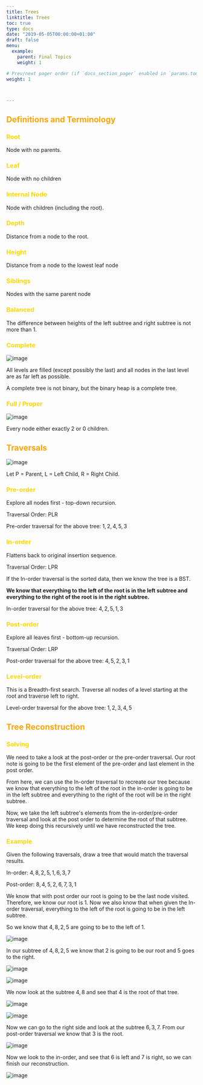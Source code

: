 ```yaml
---
title: Trees
linktitle: Trees
toc: true
type: docs
date: "2019-05-05T00:00:00+01:00"
draft: false
menu:
  example:
    parent: Final Topics
    weight: 1

# Prev/next pager order (if `docs_section_pager` enabled in `params.toml`)
weight: 1



---
```


## <span style="color:orange"> Definitions and Terminology</span>

### <span style="color:gold">Root</span>

Node with no parents.

### <span style="color:gold">Leaf</span>

Node with no children

### <span style="color:gold">Internal Node</span>

Node with children (including the root).

### <span style="color:gold">Depth</span>

Distance from a node to the root.

### <span style="color:gold">Height</span>

Distance from a node to the lowest leaf node

### <span style="color:gold">Siblings</span>

Nodes with the same parent node

### <span style="color:gold">Balanced</span>

The difference between heights of the left subtree and right subtree is not more than $1.$

### <span style="color:gold">Complete</span>

![image](/notes/eecs281/images/CompleteBinary.jpg)

All levels are filled (except possibly the last) and all nodes in the last level are as far left as possible.

A complete tree is not binary, but the binary heap is a complete tree.

### <span style="color:gold">Full / Proper</span>

![image](/notes/eecs281/images/FullBinary.jpg)

Every node either exactly $2$ or $0$ children.

## <span style="color:orange">Traversals</span>

![image](/notes/eecs281/images/tree12.gif)

Let P = Parent, L = Left Child, R = Right Child.

### <span style="color:gold">Pre-order</span>

Explore all nodes first - top-down recursion.

Traversal Order: PLR

Pre-order traversal for the above tree: $1,2,4,5,3$

### <span style="color:gold">In-order</span>

Flattens back to original insertion sequence.

Traversal Order: LPR

If the In-order traversal is the sorted data, then we know the tree is a BST.

**We know that everything to the left of the root is in the left subtree and everything to the right of the root is in the right subtree.**

In-order traversal for the above tree: $4,2,5,1,3$

### <span style="color:gold">Post-order</span>

Explore all leaves first - bottom-up recursion.

Traversal Order: LRP

Post-order traversal for the above tree: $4,5,2,3,1$

### <span style="color:gold">Level-order</span>

This is a Breadth-first search. Traverse all nodes of a level starting at the root and traverse left to right.

Level-order traversal for the above tree: $1,2,3,4,5$

## <span style="color:orange">Tree Reconstruction</span>

### <span style="color:gold">Solving</span>

We need to take a look at the post-order or the pre-order traversal. Our root note is going to be the first element of the pre-order and last element in the post order.

From here, we can use the In-order traversal to recreate our tree because we know that everything to the left of the root in the in-order is going to be in the left subtree and everything to the right of the root will be in the right subtree.

Now, we take the left subtree's elements from the in-order/pre-order traversal and look at the post order to determine the root of that subtree. We keep doing this recursively until we have reconstructed the tree.

### <span style="color:gold">Example</span>

Given the following traversals, draw a tree that would match the traversal results.

In-order: $4,8,2,5,1,6,3,7$

Post-order: $8,4,5,2,6,7,3,1$

We know that with post order our root is going to be the last node visited. Therefore, we know our root is $1.$ Now we also know that when given the In-order traversal, everything to the left of the root is going to be in the left subtree. 

So we know that $4,8,2,5$ are going to be to the left of $1.$

![image](/notes/eecs281/images/recon1.png)

In our subtree of $4,8,2,5$ we know that $2$ is going to be our root and $5$ goes to the right.

![image](/notes/eecs281/images/recon2.png)

![image](/notes/eecs281/images/recon3.png)

We now look at the subtree $4,8$ and see that $4$ is the root of that tree.

![image](/notes/eecs281/images/recon4.png)

![image](/notes/eecs281/images/recon5.png)

Now we can go to the right side and look at the subtree $6,3,7.$ From our post-order traversal we know that $3$ is the root.

![image](/notes/eecs281/images/recon6.png)

Now we look to the in-order, and see that $6$ is left and $7$ is right, so we can finish our reconstruction.

![image](/notes/eecs281/images/recon7.png)